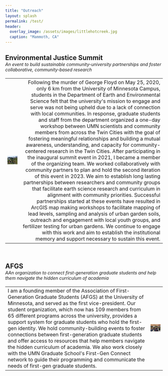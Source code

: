 ```yaml
---
title: "Outreach"
layout: splash
permalink: /test/
header:
  overlay_image: /assets/images/littlehotcreek.jpg
  caption: "Mammoth, CA"
---
```


<h2 style="padding-bottom: 0; margin-bottom: 0;">Environmental Justice Summit</h2>
<h4 style="font-weight:normal; padding-top:0; margin-top: 0;"><i>An event to build sustainable community-university partnerships and foster collaborative, community-based research</i></h4>

<table style="width:100%;">
<tbody>
  <tr>
    <td class="tg-0lax" style="text-align: left; width: 40%; width: auto;" ><img src="/assets/images/Rivoli_small.png" alt=""></td>
        <td class="tg-0lax" style="font-size: medium;text-align: right; width: auto; height:auto;" >Following the murder of George Floyd on May 25, 2020, only 6 km from the University of Minnesota Campus, students in the Department of Earth and Environmental Science felt that the university's mission to engage and serve was not being upheld due to a lack of connection with local communities. In response, graduate students and staff from the department organized a one-day workshop between UMN scientists and community members from across the Twin Cities with the goal of fostering meaningful relationships and building a mutual awareness, understanding, and capacity for community-centered research in the Twin Cities. After participating in the inaugural summit event in 2021, I became a member of the organizing team. We worked collaboratively with community partners to plan and hold the second iteration of this event in 2023. We aim to establish long lasting partnerships between researchers and community groups that facilitate earth science research and curriculum in alignment with community priorities. Successful partnerships started at these events have resulted in ArcGIS map making workshops to facilitate mapping of lead levels, sampling and analysis of urban garden soils, outreach and engagement with local youth groups, and fertilizer testing for urban gardens. We continue to engage with this work and aim to establish the institutional memory and support necessary to sustain this event.</td>
  </tr>
</table>


  
<br>


<h2 style="padding-bottom: 0; margin-bottom: 0;">AFGS</h2>
<h4 style="font-weight:normal; padding-top:0;margin-top: 0;"><i>AAn organization to connect first-generation graduate students and help them navigate the hidden curriculum of academia</i></h4>

<table style="width: 100%">
<tbody>
  <tr>
    <td class="tg-0lax" style="font-size: medium;text-align: left;">I am a founding member of the Association of First-Generation Graduate Students (AFGS) at the University of Minnesota, and served as the first vice-president. Our student organization, which now has 109 members from 65 different programs across the university, provides a support system for graduate students who hold the first-gen identity. We hold community-building events to foster connections between first-generation graduate students and offer access to resources that help members navigate the hidden curriculum of academia. We also work closely with the UMN Graduate School's First-Gen Connect network to guide their programming and communicate the needs of first-gen graduate students.</td>
    <td class="tg-0lax" style="text-align: left; width: 40%; width: auto;" ><img src="/assets/images/AFGS_Potluck.png" alt="" ></td>
  </tr>
</table>
